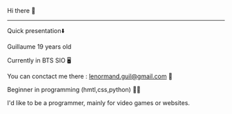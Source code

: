 Hi there 👋
__________________________________________________________
Quick presentation⬇️

Guillaume 19 years old

Currently in BTS SIO 🖥️

You can conctact me there : lenormand.guil@gmail.com 📧

Beginner in programming (hmtl,css,python) 👩‍💻

I'd like to be a programmer, mainly for video games or websites. 



